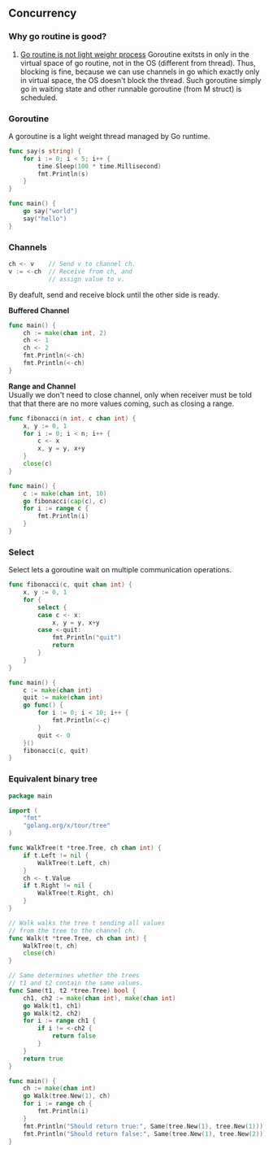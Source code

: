 ## Concurrency
### Why go routine is good?
1. [Go routine is not light weighr process](https://codeburst.io/why-goroutines-are-not-lightweight-threads-7c460c1f155f)
Goroutine exitsts in only in the virtual space of go routine, not in the OS (different from thread). Thus, blocking is fine, because we can use channels in go which exactly only in virtual space, the OS doesn't block the thread. Such goroutine simply go in waiting state and other runnable goroutine (from M struct) is scheduled. <br />
 

### Goroutine
A goroutine is a light weight thread managed by Go runtime.
```go
func say(s string) {
    for i := 0; i < 5; i++ {
        time.Sleep(100 * time.Millisecond)
        fmt.Println(s)
    }
}

func main() {
    go say("world")
    say("hello")
}

```

### Channels
```go
ch <- v    // Send v to channel ch.
v := <-ch  // Receive from ch, and
           // assign value to v.
```
By deafult, send and receive block until the other side is ready. <br />

**Buffered Channel** <br />
```go
func main() {
    ch := make(chan int, 2)
    ch <- 1
    ch <- 2
    fmt.Println(<-ch)
    fmt.Println(<-ch)
}
```

**Range and Channel** <br />
Usually we don't need to close channel, only when receiver must be told that that there are no more values coming, such as closing a range.
```go
func fibonacci(n int, c chan int) {
    x, y := 0, 1
    for i := 0; i < n; i++ {
        c <- x
        x, y = y, x+y
    }
    close(c)
}

func main() {
    c := make(chan int, 10)
    go fibonacci(cap(c), c)
    for i := range c {
        fmt.Println(i)
    }
}
```
### Select
Select lets a goroutine wait on multiple communication operations.
```go
func fibonacci(c, quit chan int) {
    x, y := 0, 1
    for {
        select {
        case c <- x:
            x, y = y, x+y
        case <-quit:
            fmt.Println("quit")
            return
        }
    }
}

func main() {
    c := make(chan int)
    quit := make(chan int)
    go func() {
        for i := 0; i < 10; i++ {
            fmt.Println(<-c)
        }
        quit <- 0
    }()
    fibonacci(c, quit)
}
```

### Equivalent binary tree
```go
package main

import (
    "fmt"
    "golang.org/x/tour/tree"
)

func WalkTree(t *tree.Tree, ch chan int) {
    if t.Left != nil {
        WalkTree(t.Left, ch)
    }
    ch <- t.Value
    if t.Right != nil {
        WalkTree(t.Right, ch)
    }
}

// Walk walks the tree t sending all values
// from the tree to the channel ch.
func Walk(t *tree.Tree, ch chan int) {
    WalkTree(t, ch)
    close(ch)
}

// Same determines whether the trees
// t1 and t2 contain the same values.
func Same(t1, t2 *tree.Tree) bool {
    ch1, ch2 := make(chan int), make(chan int)
    go Walk(t1, ch1)
    go Walk(t2, ch2)
    for i := range ch1 {
        if i != <-ch2 {
            return false
        }
    }
    return true
}

func main() {
    ch := make(chan int)
    go Walk(tree.New(1), ch)
    for i := range ch {
        fmt.Println(i)
    }
    fmt.Println("Should return true:", Same(tree.New(1), tree.New(1)))
    fmt.Println("Should return false:", Same(tree.New(1), tree.New(2)))
}
```
